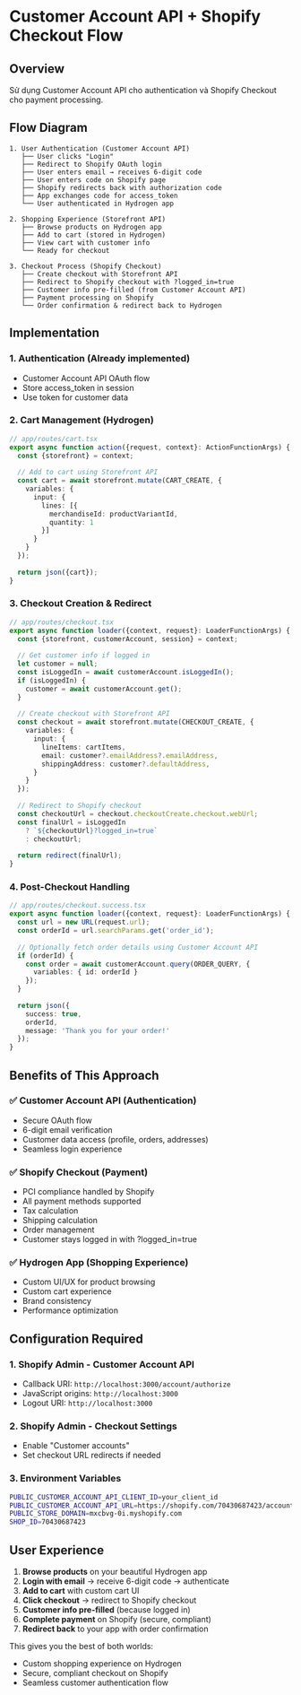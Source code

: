 # Customer Account API + Shopify Checkout Flow

## Overview

Sử dụng Customer Account API cho authentication và Shopify Checkout cho payment processing.

## Flow Diagram

```
1. User Authentication (Customer Account API)
   ├── User clicks "Login"
   ├── Redirect to Shopify OAuth login
   ├── User enters email → receives 6-digit code
   ├── User enters code on Shopify page
   ├── Shopify redirects back with authorization code
   ├── App exchanges code for access_token
   └── User authenticated in Hydrogen app

2. Shopping Experience (Storefront API)
   ├── Browse products on Hydrogen app
   ├── Add to cart (stored in Hydrogen)
   ├── View cart with customer info
   └── Ready for checkout

3. Checkout Process (Shopify Checkout)
   ├── Create checkout with Storefront API
   ├── Redirect to Shopify checkout with ?logged_in=true
   ├── Customer info pre-filled (from Customer Account API)
   ├── Payment processing on Shopify
   └── Order confirmation & redirect back to Hydrogen
```

## Implementation

### 1. Authentication (Already implemented)
- Customer Account API OAuth flow
- Store access_token in session
- Use token for customer data

### 2. Cart Management (Hydrogen)
```typescript
// app/routes/cart.tsx
export async function action({request, context}: ActionFunctionArgs) {
  const {storefront} = context;
  
  // Add to cart using Storefront API
  const cart = await storefront.mutate(CART_CREATE, {
    variables: {
      input: {
        lines: [{
          merchandiseId: productVariantId,
          quantity: 1
        }]
      }
    }
  });
  
  return json({cart});
}
```

### 3. Checkout Creation & Redirect
```typescript
// app/routes/checkout.tsx
export async function loader({context, request}: LoaderFunctionArgs) {
  const {storefront, customerAccount, session} = context;
  
  // Get customer info if logged in
  let customer = null;
  const isLoggedIn = await customerAccount.isLoggedIn();
  if (isLoggedIn) {
    customer = await customerAccount.get();
  }
  
  // Create checkout with Storefront API
  const checkout = await storefront.mutate(CHECKOUT_CREATE, {
    variables: {
      input: {
        lineItems: cartItems,
        email: customer?.emailAddress?.emailAddress,
        shippingAddress: customer?.defaultAddress,
      }
    }
  });
  
  // Redirect to Shopify checkout
  const checkoutUrl = checkout.checkoutCreate.checkout.webUrl;
  const finalUrl = isLoggedIn 
    ? `${checkoutUrl}?logged_in=true`
    : checkoutUrl;
    
  return redirect(finalUrl);
}
```

### 4. Post-Checkout Handling
```typescript
// app/routes/checkout.success.tsx
export async function loader({context, request}: LoaderFunctionArgs) {
  const url = new URL(request.url);
  const orderId = url.searchParams.get('order_id');
  
  // Optionally fetch order details using Customer Account API
  if (orderId) {
    const order = await customerAccount.query(ORDER_QUERY, {
      variables: { id: orderId }
    });
  }
  
  return json({
    success: true,
    orderId,
    message: 'Thank you for your order!'
  });
}
```

## Benefits of This Approach

### ✅ Customer Account API (Authentication)
- Secure OAuth flow
- 6-digit email verification
- Customer data access (profile, orders, addresses)
- Seamless login experience

### ✅ Shopify Checkout (Payment)
- PCI compliance handled by Shopify
- All payment methods supported
- Tax calculation
- Shipping calculation
- Order management
- Customer stays logged in with ?logged_in=true

### ✅ Hydrogen App (Shopping Experience)
- Custom UI/UX for product browsing
- Custom cart experience
- Brand consistency
- Performance optimization

## Configuration Required

### 1. Shopify Admin - Customer Account API
- Callback URI: `http://localhost:3000/account/authorize`
- JavaScript origins: `http://localhost:3000`
- Logout URI: `http://localhost:3000`

### 2. Shopify Admin - Checkout Settings
- Enable "Customer accounts" 
- Set checkout URL redirects if needed

### 3. Environment Variables
```bash
PUBLIC_CUSTOMER_ACCOUNT_API_CLIENT_ID=your_client_id
PUBLIC_CUSTOMER_ACCOUNT_API_URL=https://shopify.com/70430687423/account/customer/api/2024-10
PUBLIC_STORE_DOMAIN=mxcbvg-0i.myshopify.com
SHOP_ID=70430687423
```

## User Experience

1. **Browse products** on your beautiful Hydrogen app
2. **Login with email** → receive 6-digit code → authenticate
3. **Add to cart** with custom cart UI
4. **Click checkout** → redirect to Shopify checkout
5. **Customer info pre-filled** (because logged in)
6. **Complete payment** on Shopify (secure, compliant)
7. **Redirect back** to your app with order confirmation

This gives you the best of both worlds:
- Custom shopping experience on Hydrogen
- Secure, compliant checkout on Shopify
- Seamless customer authentication flow

